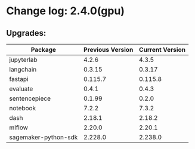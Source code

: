 # Change log: 2.4.0(gpu)

## Upgrades: 

Package | Previous Version | Current Version
---|---|---
jupyterlab|4.2.6|4.3.5
langchain|0.3.15|0.3.17
fastapi|0.115.7|0.115.8
evaluate|0.4.1|0.4.3
sentencepiece|0.1.99|0.2.0
notebook|7.2.2|7.3.2
dash|2.18.1|2.18.2
mlflow|2.20.0|2.20.1
sagemaker-python-sdk|2.228.0|2.238.0
